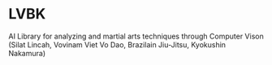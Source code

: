 # LVBK
AI Library for analyzing and martial arts techniques through Computer Vison (Silat Lincah, Vovinam Viet Vo Dao, Brazilain Jiu-Jitsu, Kyokushin Nakamura)

